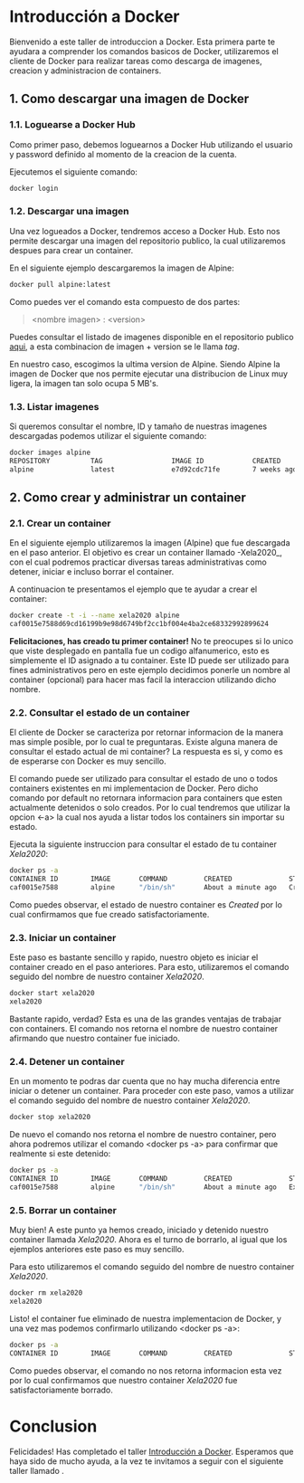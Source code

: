 # Introducción a Docker
Bienvenido a este taller de introduccion a Docker. Esta primera parte te ayudara a comprender los comandos basicos de Docker, utilizaremos el cliente de Docker para realizar tareas como descarga de imagenes, creacion y administracion de containers.

## 1. Como descargar una imagen de Docker

### 1.1. Loguearse a Docker Hub
Como primer paso, debemos loguearnos a Docker Hub utilizando el usuario y password definido al momento de la creacion de la cuenta.

Ejecutemos el siguiente comando:
```bash
docker login
```

### 1.2. Descargar una imagen
Una vez logueados a Docker, tendremos acceso a Docker Hub. Esto nos permite descargar una imagen del repositorio publico, la cual utilizaremos despues para crear un container. 

En el siguiente ejemplo descargaremos la imagen de Alpine:

```bash
docker pull alpine:latest
```
Como puedes ver el comando esta compuesto de dos partes:

>\<nombre imagen> : \<version>

Puedes consultar el listado de imagenes disponible en el repositorio publico [aqui](https://hub.docker.com/search?q=&type=image), a esta combinacion de imagen + version se le llama _tag_.

En nuestro caso, escogimos la ultima version de Alpine. Siendo Alpine la imagen de Docker que nos permite ejecutar una distribucion de Linux muy ligera, la imagen tan solo ocupa 5 MB's.

### 1.3. Listar imagenes

Si queremos consultar el nombre, ID y tamaño de nuestras imagenes descargadas podemos utilizar el siguiente comando:

```bash
docker images alpine
REPOSITORY          TAG                 IMAGE ID            CREATED             SIZE
alpine              latest              e7d92cdc71fe        7 weeks ago         5.59MB
```

## 2. Como crear y administrar un container 

### 2.1. Crear un container
En el siguiente ejemplo utilizaremos la imagen (Alpine) que fue descargada en el paso anterior. El objetivo es crear un container llamado -Xela2020_, con el cual podremos practicar diversas tareas administrativas como detener, iniciar e incluso borrar el container.

A continuacion te presentamos el ejemplo que te ayudar a crear el container:

```bash
docker create -t -i --name xela2020 alpine
caf0015e7588d69cd16199b9e98d6749bf2cc1bf004e4ba2ce68332992899624
```
**Felicitaciones, has creado tu primer container!** No te preocupes si lo unico que viste desplegado en pantalla fue un codigo alfanumerico, esto es simplemente el ID asignado a tu container. Este ID puede ser utilizado para fines administrativos pero en este ejemplo decidimos ponerle un nombre al container (opcional) para hacer mas facil la interaccion utilizando dicho nombre.
 
### 2.2. Consultar el estado de un container
El cliente de Docker se caracteriza por retornar informacion de la manera mas simple posible, por lo cual te preguntaras.
Existe alguna manera de consultar el estado actual de mi container? La respuesta es si, y como es de esperarse con Docker es muy sencillo.

El comando <docker ps> puede ser utilizado para consultar el estado de uno o todos containers existentes en mi implementacion de Docker. Pero dicho comando por default no retornara informacion para containers que esten actualmente detenidos o solo creados. Por lo cual tendremos que utilizar la opcion <-a> la cual nos ayuda a listar todos los containers sin importar su estado.

Ejecuta la siguiente instruccion para consultar el estado de tu container _Xela2020_:

```bash
docker ps -a
CONTAINER ID        IMAGE       COMMAND         CREATED              STATUS         PORTS       NAMES
caf0015e7588        alpine      "/bin/sh"       About a minute ago   Created                    xela2020
```

Como puedes observar, el estado de nuestro container es _Created_ por lo cual confirmamos que fue creado satisfactoriamente.

### 2.3. Iniciar un container
Este paso es bastante sencillo y rapido, nuestro objeto es iniciar el container creado en el paso anteriores. Para esto, utilizaremos el comando <docker start> seguido del nombre de nuestro container _Xela2020_.

```bash
docker start xela2020
xela2020
```
Bastante rapido, verdad? Esta es una de las grandes ventajas de trabajar con containers. El comando nos retorna el nombre de nuestro container afirmando que nuestro container fue iniciado.

### 2.4. Detener un container
En un momento te podras dar cuenta que no hay mucha diferencia entre iniciar o detener un container. Para proceder con este paso, vamos a utilizar el comando <docker stop> seguido del nombre de nuestro container _Xela2020_.

```bash
docker stop xela2020
```
De nuevo el comando nos retorna el nombre de nuestro container, pero ahora podremos utilizar el comando <docker ps -a> para confirmar que realmente si este detenido:

```bash
docker ps -a
CONTAINER ID        IMAGE       COMMAND         CREATED              STATUS                         PORTS       NAMES
caf0015e7588        alpine      "/bin/sh"       About a minute ago   Exited (137) 11 seconds ago                xela2020
```

### 2.5. Borrar un container
Muy bien! A este punto ya hemos creado, iniciado y detenido nuestro container llamada _Xela2020_. Ahora es el turno de borrarlo, al igual que los ejemplos anteriores este paso es muy sencillo. 

Para esto utilizaremos el comando <docker rm> seguido del nombre de nuestro container _Xela2020_. 

```bash
docker rm xela2020
xela2020
```
Listo! el container fue eliminado de nuestra implementacion de Docker, y una vez mas podemos confirmarlo utilizando <docker ps -a>:

```bash
docker ps -a
CONTAINER ID        IMAGE       COMMAND         CREATED              STATUS                         PORTS       NAMES
```

Como puedes observar, el comando no nos retorna informacion esta vez por lo cual confirmamos que nuestro container _Xela2020_ fue satisfactoriamente borrado.

# Conclusion
Felicidades! Has completado el taller [Introducción a Docker](). Esperamos que haya sido de mucho ayuda, a la vez te invitamos a seguir con el siguiente taller llamado []().